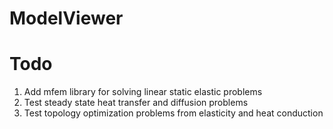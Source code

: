 # ModelViewer
# Todo
1. Add mfem library for solving linear static elastic problems
2. Test steady state heat transfer and diffusion problems
3. Test topology optimization problems from elasticity and heat conduction
